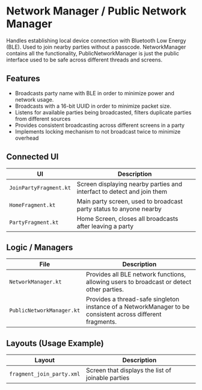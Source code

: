 # Network Manager / Public Network Manager
Handles establishing local device connection with Bluetooth Low Energy (BLE). Used to join nearby parties without a passcode.
NetworkManager contains all the functionality, PublicNetworkManager is just the public interface used to be safe across different threads and screens.

## Features
- Broadcasts party name with BLE in order to minimize power and network usage.
- Broadcasts with a 16-bit UUID in order to minimize packet size.
- Listens for available parties being broadcasted, filters duplicate parties from different sources
- Provides consistent broadcasting across different screens in a party
- Implements locking mechanism to not broadcast twice to minimize overhead

## Connected UI
| UI                     | Description                                                            |
|------------------------|------------------------------------------------------------------------|
| `JoinPartyFragment.kt` | Screen displaying nearby parties and interfact to detect and join them |
| `HomeFragment.kt`      | Main party screen, used to broadcast party status to anyone nearby     |
| `PartyFragment.kt`     | Home Screen, closes all broadcasts after leaving a party               |

## Logic / Managers
| File                      | Description                                                                                                |
|---------------------------|------------------------------------------------------------------------------------------------------------|
| `NetworkManager.kt`       | Provides all BLE network functions, allowing users to broadcast or detect other parties.                   |
| `PublicNetworkManager.kt` | Provides a thread-safe singleton instance of a NetworkManager to be consistent across different fragments. |

## Layouts (Usage Example)
| Layout                    | Description                                       |
|---------------------------|---------------------------------------------------|
| `fragment_join_party.xml` | Screen that displays the list of joinable parties |
